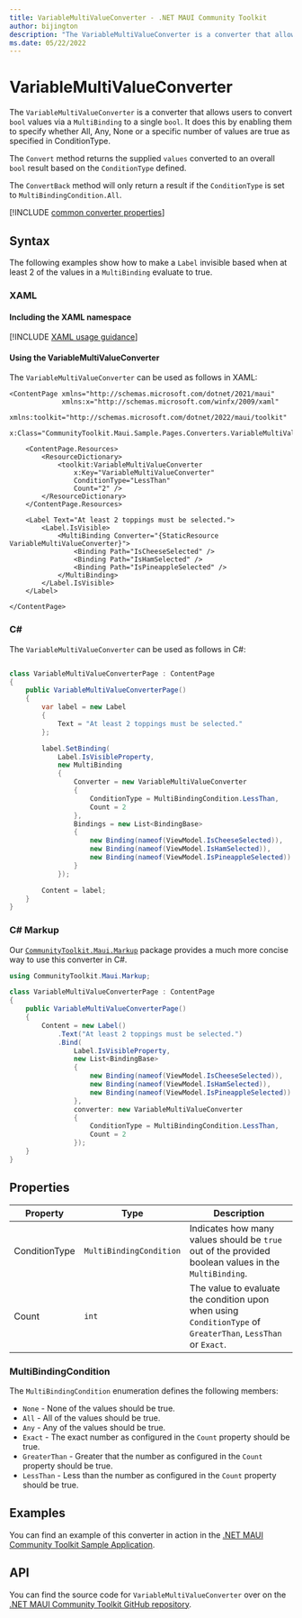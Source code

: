 ```yaml
---
title: VariableMultiValueConverter - .NET MAUI Community Toolkit
author: bijington
description: "The VariableMultiValueConverter is a converter that allows users to convert multiple bool value bindings to a single bool."
ms.date: 05/22/2022
---
```


# VariableMultiValueConverter

The `VariableMultiValueConverter` is a converter that allows users to convert `bool` values via a `MultiBinding` to a single `bool`. It does this by enabling them to specify whether All, Any, None or a specific number of values are true as specified in ConditionType.

The `Convert` method returns the supplied `values` converted to an overall `bool` result based on the `ConditionType` defined.

The `ConvertBack` method will only return a result if the `ConditionType` is set to `MultiBindingCondition.All`.

[!INCLUDE [common converter properties](../includes/communitytoolkit-converter.md)]

## Syntax

The following examples show how to make a `Label` invisible based when at least 2 of the values in a `MultiBinding` evaluate to true.

### XAML

#### Including the XAML namespace

[!INCLUDE [XAML usage guidance](../includes/xaml-usage.md)]

#### Using the VariableMultiValueConverter

The `VariableMultiValueConverter` can be used as follows in XAML:

```xaml
<ContentPage xmlns="http://schemas.microsoft.com/dotnet/2021/maui"
             xmlns:x="http://schemas.microsoft.com/winfx/2009/xaml"
             xmlns:toolkit="http://schemas.microsoft.com/dotnet/2022/maui/toolkit"
             x:Class="CommunityToolkit.Maui.Sample.Pages.Converters.VariableMultiValueConverterPage">

    <ContentPage.Resources>
        <ResourceDictionary>
            <toolkit:VariableMultiValueConverter 
                x:Key="VariableMultiValueConverter"
                ConditionType="LessThan"
                Count="2" />
        </ResourceDictionary>
    </ContentPage.Resources>

    <Label Text="At least 2 toppings must be selected.">
        <Label.IsVisible>
            <MultiBinding Converter="{StaticResource VariableMultiValueConverter}">
                <Binding Path="IsCheeseSelected" />
                <Binding Path="IsHamSelected" />
                <Binding Path="IsPineappleSelected" />
            </MultiBinding>
        </Label.IsVisible>
    </Label>

</ContentPage>
```

### C#

The `VariableMultiValueConverter` can be used as follows in C#:

```csharp

class VariableMultiValueConverterPage : ContentPage
{
    public VariableMultiValueConverterPage()
    {
        var label = new Label
        {
            Text = "At least 2 toppings must be selected."
        };

        label.SetBinding(
            Label.IsVisibleProperty,
            new MultiBinding
            {
                Converter = new VariableMultiValueConverter
                {
                    ConditionType = MultiBindingCondition.LessThan,
                    Count = 2
                },
                Bindings = new List<BindingBase>
                {
                    new Binding(nameof(ViewModel.IsCheeseSelected)),
                    new Binding(nameof(ViewModel.IsHamSelected)),
                    new Binding(nameof(ViewModel.IsPineappleSelected))
                }
            });

        Content = label;
    }
}
```

### C# Markup

Our [`CommunityToolkit.Maui.Markup`](../markup/markup.md) package provides a much more concise way to use this converter in C#.

```csharp
using CommunityToolkit.Maui.Markup;

class VariableMultiValueConverterPage : ContentPage
{
    public VariableMultiValueConverterPage()
    {
        Content = new Label()
            .Text("At least 2 toppings must be selected.")
            .Bind(
                Label.IsVisibleProperty,
                new List<BindingBase>
                {
                    new Binding(nameof(ViewModel.IsCheeseSelected)),
                    new Binding(nameof(ViewModel.IsHamSelected)),
                    new Binding(nameof(ViewModel.IsPineappleSelected))
                },
                converter: new VariableMultiValueConverter
                {
                    ConditionType = MultiBindingCondition.LessThan,
                    Count = 2
                });
    }
}
```

## Properties

|Property  |Type  |Description  |
|---------|---------|---------|
| ConditionType | `MultiBindingCondition` | Indicates how many values should be `true` out of the provided boolean values in the `MultiBinding`. |
| Count | `int` | The value to evaluate the condition upon when using `ConditionType` of `GreaterThan`, `LessThan` or `Exact`. |

### MultiBindingCondition

The `MultiBindingCondition` enumeration defines the following members:

- `None` - None of the values should be true.
- `All` - All of the values should be true.
- `Any` - Any of the values should be true.
- `Exact` - The exact number as configured in the `Count` property should be true.
- `GreaterThan` - Greater that the number as configured in the `Count` property should be true.
- `LessThan` - Less than the number as configured in the `Count` property should be true.

## Examples

You can find an example of this converter in action in the [.NET MAUI Community Toolkit Sample Application](https://github.com/CommunityToolkit/Maui/blob/main/samples/CommunityToolkit.Maui.Sample/Pages/Converters/VariableMultiValueConverterPage.xaml).

## API

You can find the source code for `VariableMultiValueConverter` over on the [.NET MAUI Community Toolkit GitHub repository](https://github.com/CommunityToolkit/Maui/blob/main/src/CommunityToolkit.Maui/Converters/VariableMultiValueConverter.shared.cs).
